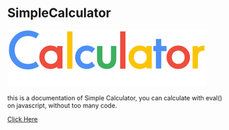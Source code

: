 # SimpleCalculator

![Logo Simple Calculator](images/logo.png)

this is a documentation of Simple Calculator, you can calculate with eval() on javascript, without too many code.

[Click Here](http://abbayosua.github.io/simplecalculator)
